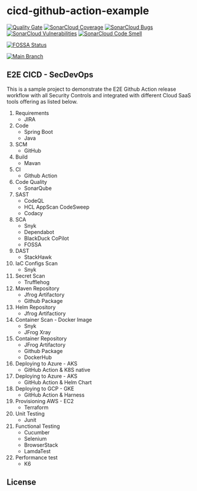 # cicd-github-action-example
[![Quality Gate](https://sonarcloud.io/api/project_badges/quality_gate?project=judebantony_cicd-github-action-example&branch=main)](https://sonarcloud.io/project/overview?id=judebantony_cicd-github-action-example)
[![SonarCloud Coverage](https://sonarcloud.io/api/project_badges/measure?project=judebantony_cicd-github-action-example&metric=coverage)](https://sonarcloud.io/component_measures/metric/coverage/list?id=judebantony_cicd-github-action-example)
[![SonarCloud Bugs](https://sonarcloud.io/api/project_badges/measure?project=judebantony_cicd-github-action-example&metric=bugs)](https://sonarcloud.io/component_measures/metric/reliability_rating/list?id=judebantony_cicd-github-action-example)
[![SonarCloud Vulnerabilities](https://sonarcloud.io/api/project_badges/measure?project=judebantony_cicd-github-action-example&metric=vulnerabilities)](https://sonarcloud.io/component_measures/metric/security_rating/list?id=judebantony_cicd-github-action-example)
[![SonarCloud Code Smell](https://sonarcloud.io/api/project_badges/measure?project=judebantony_cicd-github-action-example&metric=code_smells)](https://sonarcloud.io/component_measures/metric/code_smell/list?id=judebantony_cicd-github-action-example)

[![FOSSA Status](https://app.fossa.com/api/projects/git%2Bgithub.com%2Fjudebantony%2Fcicd-github-action-example.svg?type=shield)](https://app.fossa.com/projects/git%2Bgithub.com%2Fjudebantony%2Fcicd-github-action-example?ref=badge_shield)

[![Main Branch](https://github.com/judebantony/cicd-github-action-example/actions/workflows/workflow.yml/badge.svg)](https://github.com/judebantony/cicd-github-action-example/actions/workflows/workflow.yml)


## E2E CICD - SecDevOps

This is a sample project to demonstrate the E2E Github Action release workflow with all Security Controls and integrated with different Cloud SaaS tools offering as listed below.

1. Requirements
	- JIRA
2. Code
	- Spring Boot
	- Java
3. SCM
	- GitHub		
4. Build
	- Mavan
5. CI	 
	- Github Action
6. Code Quality
	- SonarQube 
7. SAST 
     - CodeQL
     - HCL AppScan CodeSweep
     - Codacy
8. SCA 
     - Snyk
     - Dependabot
     - BlackDuck CoPilot
     - FOSSA
9. DAST
     - StackHawk    
10. IaC Configs Scan
     - Snyk
11. Secret Scan
	 - Trufflehog
12. Maven Repository
     - Jfrog Artifactory 
     - Github Package
13. Helm Repository
      - Jfrog Artifactiory    
14. Container Scan - Docker Image
      - Snyk 
      - JFrog Xray
15. Container Repository
     - JFrog Artifactory
     - Github Package
     - DockerHub
16. Deploying to Azure - AKS
	  - GitHub Action & K8S native 
17. Deploying to Azure - AKS
	  - GitHub Action & Helm Chart 
18. Deploying to GCP - GKE 
	  - GitHub Action & Harness
19. Provisioning AWS - EC2
	  - Terraform 	
20. Unit Testing
      - Junit
21. Functional Testing
	  - Cucumber
	  - Selenium
	  - BrowserStack
	  - LamdaTest 
22. Performance test
	  - K6 


## License
